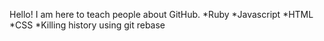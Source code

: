Hello! I am here to teach people about GitHub.
*Ruby
*Javascript
*HTML
*CSS
*Killing history using git rebase
